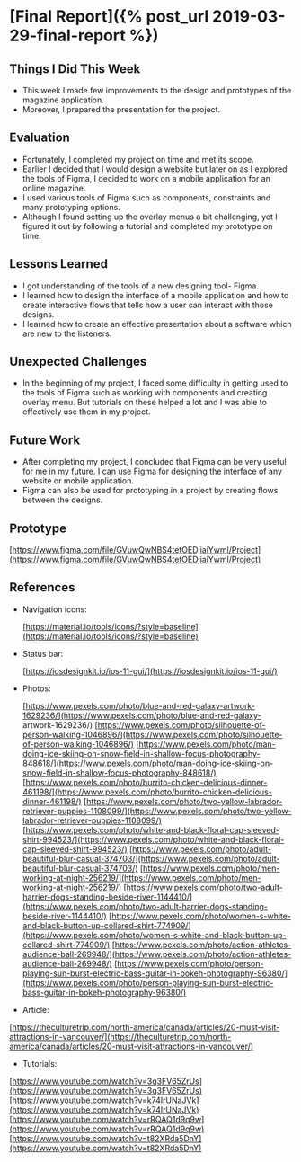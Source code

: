 # [Final Report]({% post_url 2019-03-29-final-report %})

## Things I Did This Week
- This week I made few improvements to the design and prototypes of the magazine application. 
- Moreover, I prepared the presentation for the project.

## Evaluation
- Fortunately, I completed my project on time and met its scope. 
- Earlier I decided that I would design a website but later on as I explored the tools of Figma, I decided to work on a mobile application for an online magazine.
- I used various tools of Figma such as components, constraints and many prototyping options.
- Although I found setting up the overlay menus a bit challenging, yet I figured it out by following a tutorial and completed my prototype on time.

## Lessons Learned
- I got understanding of the tools of a new designing tool- Figma. 
- I learned how to design the interface of a mobile application and how to create interactive flows that tells how a user can interact with those designs. 
- I learned how to create an effective presentation about a software which are new to the listeners.

## Unexpected Challenges
- In the beginning of my project, I faced some difficulty in getting used to the tools of Figma such as working with components and creating overlay menu. But tutorials on these helped a lot and I was able to effectively use them in my project.

## Future Work
- After completing my project, I concluded that Figma can be very useful for me in my future. I can use Figma for designing the interface of any website or mobile application.
- Figma can also be used for prototyping in a project by creating flows between the designs.

## Prototype
[https://www.figma.com/file/GVuwQwNBS4tetOEDjiaiYwml/Project](https://www.figma.com/file/GVuwQwNBS4tetOEDjiaiYwml/Project)

## References
- Navigation icons:

  [https://material.io/tools/icons/?style=baseline](https://material.io/tools/icons/?style=baseline)

- Status bar:

  [https://iosdesignkit.io/ios-11-gui/](https://iosdesignkit.io/ios-11-gui/)

- Photos:

  [https://www.pexels.com/photo/blue-and-red-galaxy-artwork-1629236/](https://www.pexels.com/photo/blue-and-red-galaxy-       artwork-1629236/)
  [https://www.pexels.com/photo/silhouette-of-person-walking-1046896/](https://www.pexels.com/photo/silhouette-of-person-walking-1046896/)
  [https://www.pexels.com/photo/man-doing-ice-skiing-on-snow-field-in-shallow-focus-photography-848618/](https://www.pexels.com/photo/man-doing-ice-skiing-on-snow-field-in-shallow-focus-photography-848618/)
  [https://www.pexels.com/photo/burrito-chicken-delicious-dinner-461198/](https://www.pexels.com/photo/burrito-chicken-delicious-dinner-461198/)
  [https://www.pexels.com/photo/two-yellow-labrador-retriever-puppies-1108099/](https://www.pexels.com/photo/two-yellow-labrador-retriever-puppies-1108099/)
  [https://www.pexels.com/photo/white-and-black-floral-cap-sleeved-shirt-994523/](https://www.pexels.com/photo/white-and-black-floral-cap-sleeved-shirt-994523/)
  [https://www.pexels.com/photo/adult-beautiful-blur-casual-374703/](https://www.pexels.com/photo/adult-beautiful-blur-casual-374703/)
  [https://www.pexels.com/photo/men-working-at-night-256219/](https://www.pexels.com/photo/men-working-at-night-256219/)
  [https://www.pexels.com/photo/two-adult-harrier-dogs-standing-beside-river-1144410/](https://www.pexels.com/photo/two-adult-harrier-dogs-standing-beside-river-1144410/)
  [https://www.pexels.com/photo/women-s-white-and-black-button-up-collared-shirt-774909/](https://www.pexels.com/photo/women-s-white-and-black-button-up-collared-shirt-774909/)
  [https://www.pexels.com/photo/action-athletes-audience-ball-269948/](https://www.pexels.com/photo/action-athletes-audience-ball-269948/)
  [https://www.pexels.com/photo/person-playing-sun-burst-electric-bass-guitar-in-bokeh-photography-96380/](https://www.pexels.com/photo/person-playing-sun-burst-electric-bass-guitar-in-bokeh-photography-96380/)

- Article: 

[https://theculturetrip.com/north-america/canada/articles/20-must-visit-attractions-in-vancouver/](https://theculturetrip.com/north-america/canada/articles/20-must-visit-attractions-in-vancouver/)

- Tutorials:

[https://www.youtube.com/watch?v=3q3FV65ZrUs](https://www.youtube.com/watch?v=3q3FV65ZrUs)
[https://www.youtube.com/watch?v=k74IrUNaJVk](https://www.youtube.com/watch?v=k74IrUNaJVk)
[https://www.youtube.com/watch?v=rRQAQ1d9q9w](https://www.youtube.com/watch?v=rRQAQ1d9q9w)
[https://www.youtube.com/watch?v=t82XRda5DnY](https://www.youtube.com/watch?v=t82XRda5DnY)

